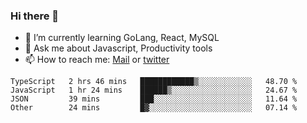 ### Hi there 👋

- 🌱 I’m currently learning GoLang, React, MySQL
- 💬 Ask me about Javascript, Productivity tools 
- 📫 How to reach me: [Mail](mailto:kvaishak47@gmail.com) or [twitter](https://twitter.com/kvaish4k)

<!--START_SECTION:waka-->

```text
TypeScript   2 hrs 46 mins   ████████████▒░░░░░░░░░░░░   48.70 %
JavaScript   1 hr 24 mins    ██████▒░░░░░░░░░░░░░░░░░░   24.67 %
JSON         39 mins         ███░░░░░░░░░░░░░░░░░░░░░░   11.64 %
Other        24 mins         █▓░░░░░░░░░░░░░░░░░░░░░░░   07.14 %
```

<!--END_SECTION:waka-->
